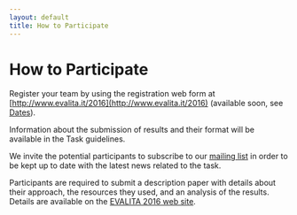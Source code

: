 ```yaml
---
layout: default
title: How to Participate
---
```

# How to Participate
Register your team by using the registration web form at [http://www.evalita.it/2016](http://www.evalita.it/2016) (available soon, see [Dates](/dates/)).

Information about the submission of results and their format will be available in the Task guidelines.

We invite the potential participants to subscribe to our [mailing list](https://groups.google.com/d/forum/neel-it) in order to be kept up to date with the latest news related to the task.

Participants are required to submit a description paper with details about their approach, the resources they used, and an analysis of the results.
Details are available on the [EVALITA 2016 web site](http://www.evalita.it/2016).
